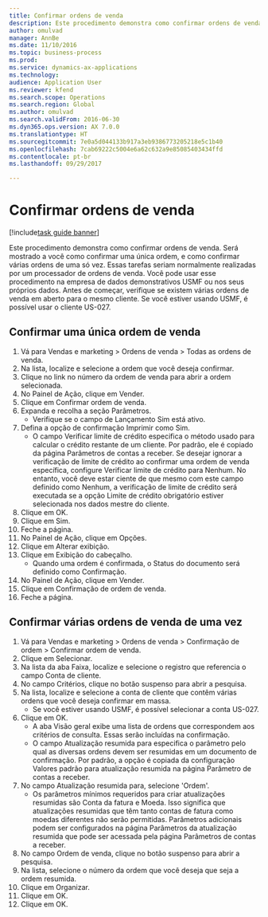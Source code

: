 ```yaml
--- 
title: Confirmar ordens de venda
description: Este procedimento demonstra como confirmar ordens de venda.
author: omulvad
manager: AnnBe
ms.date: 11/10/2016
ms.topic: business-process
ms.prod: 
ms.service: dynamics-ax-applications
ms.technology: 
audience: Application User
ms.reviewer: kfend
ms.search.scope: Operations
ms.search.region: Global
ms.author: omulvad
ms.search.validFrom: 2016-06-30
ms.dyn365.ops.version: AX 7.0.0
ms.translationtype: HT
ms.sourcegitcommit: 7e0a5d044133b917a3eb9386773205218e5c1b40
ms.openlocfilehash: 7cab69222c5004e6a62c632a9e85085403434ffd
ms.contentlocale: pt-br
ms.lasthandoff: 09/29/2017

---
```

# <a name="confirm-sales-orders"></a>Confirmar ordens de venda

[!include[task guide banner](../../includes/task-guide-banner.md)]

Este procedimento demonstra como confirmar ordens de venda. Será mostrado a você como confirmar uma única ordem, e como confirmar várias ordens de uma só vez. Essas tarefas seriam normalmente realizadas por um processador de ordens de venda. Você pode usar esse procedimento na empresa de dados demonstrativos USMF ou nos seus próprios dados. Antes de começar, verifique se existem várias ordens de venda em aberto para o mesmo cliente. Se você estiver usando USMF, é possível usar o cliente US-027.


## <a name="confirm-a-single-sales-order"></a>Confirmar uma única ordem de venda
1. Vá para Vendas e marketing > Ordens de venda > Todas as ordens de venda.
2. Na lista, localize e selecione a ordem que você deseja confirmar.
3. Clique no link no número da ordem de venda para abrir a ordem selecionada.
4. No Painel de Ação, clique em Vender.
5. Clique em Confirmar ordem de venda.
6. Expanda e recolha a seção Parâmetros.
    * Verifique se o campo de Lançamento Sim está ativo.  
7. Defina a opção de confirmação Imprimir como Sim.
    * O campo Verificar limite de crédito especifica o método usado para calcular o crédito restante de um cliente. Por padrão, ele é copiado da página Parâmetros de contas a receber. Se desejar ignorar a verificação de limite de crédito ao confirmar uma ordem de venda específica, configure Verificar limite de crédito para Nenhum. No entanto, você deve estar ciente de que mesmo com este campo definido como Nenhum, a verificação de limite de crédito será executada se a opção Limite de crédito obrigatório estiver selecionada nos dados mestre do cliente.  
8. Clique em OK.
9. Clique em Sim.
10. Feche a página.
11. No Painel de Ação, clique em Opções.
12. Clique em Alterar exibição.
13. Clique em Exibição do cabeçalho.
    * Quando uma ordem é confirmada, o Status do documento será definido como Confirmação.  
14. No Painel de Ação, clique em Vender.
15. Clique em Confirmação de ordem de venda.
16. Feche a página.

## <a name="confirm-multiple-sales-orders-at-once"></a>Confirmar várias ordens de venda de uma vez
1. Vá para Vendas e marketing > Ordens de venda > Confirmação de ordem > Confirmar ordem de venda.
2. Clique em Selecionar.
3. Na lista da aba Faixa, localize e selecione o registro que referencia o campo Conta de cliente.
4. No campo Critérios, clique no botão suspenso para abrir a pesquisa.
5. Na lista, localize e selecione a conta de cliente que contêm várias ordens que você deseja confirmar em massa.
    * Se você estiver usando USMF, é possível selecionar a conta US-027.  
6. Clique em OK.
    * A aba Visão geral exibe uma lista de ordens que correspondem aos critérios de consulta. Essas serão incluídas na confirmação.  
    * O campo Atualização resumida para especifica o parâmetro pelo qual as diversas ordens devem ser resumidas em um documento de confirmação. Por padrão, a opção é copiada da configuração Valores padrão para atualização resumida na página Parâmetro de contas a receber.  
7. No campo Atualização resumida para, selecione 'Ordem'.
    * Os parâmetros mínimos requeridos para criar atualizações resumidas são Conta da fatura e Moeda. Isso significa que atualizações resumidas que têm tanto contas de fatura como moedas diferentes não serão permitidas. Parâmetros adicionais podem ser configurados na página Parâmetros da atualização resumida que pode ser acessada pela página Parâmetros de contas a receber.  
8. No campo Ordem de venda, clique no botão suspenso para abrir a pesquisa.
9. Na lista, selecione o número da ordem que você deseja que seja a ordem resumida.
10. Clique em Organizar.
11. Clique em OK.
12. Clique em OK.


